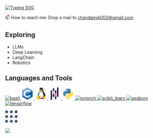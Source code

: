 <!--### Hi there 👋-->
[![Typing SVG](https://readme-typing-svg.herokuapp.com?font=Fira+Code&pause=1000&color=FFFFFF&random=false&width=435&lines=Hi!👋+I'm+Chandan+VK)](https://git.io/typing-svg)


📫 How to reach me: Drop a mail to chandanvk002@gmail.com<br>


## Exploring
- LLMs
- Deep Learning
- LangChain
- Robotics



## Languages and Tools
<p align="left">
<!-- c -->
<a href="https://www.gnu.org/software/bash/" target="_blank" rel="noreferrer"> <img src="https://www.vectorlogo.zone/logos/gnu_bash/gnu_bash-icon.svg" alt="bash" width="40" height="40"/> </a>  <a href="https://www.cprogramming.com/" target="_blank" rel="noreferrer"> <img src="https://raw.githubusercontent.com/devicons/devicon/master/icons/c/c-original.svg" alt="c" width="40" height="40"/> </a> 
<!-- linux -->
<a href="https://www.linux.org/" target="_blank" rel="noreferrer"> <img src="https://raw.githubusercontent.com/devicons/devicon/master/icons/linux/linux-original.svg" alt="linux" width="40" height="40"/> </a> 
<!-- pandas -->
<a href="https://pandas.pydata.org/" target="_blank" rel="noreferrer"> <img src="https://raw.githubusercontent.com/devicons/devicon/2ae2a900d2f041da66e950e4d48052658d850630/icons/pandas/pandas-original.svg" alt="pandas" width="40" height="40"/> </a>
<!-- python -->
<a href="https://www.python.org" target="_blank" rel="noreferrer"> <img src="https://raw.githubusercontent.com/devicons/devicon/master/icons/python/python-original.svg" alt="python" width="40" height="40"/> </a> 
<!-- pytorch -->
<a href="https://pytorch.org/" target="_blank" rel="noreferrer"> <img src="https://www.vectorlogo.zone/logos/pytorch/pytorch-icon.svg" alt="pytorch" width="40" height="40"/> </a> 
<!-- sklearn -->
<a href="https://scikit-learn.org/" target="_blank" rel="noreferrer"> <img src="https://upload.wikimedia.org/wikipedia/commons/0/05/Scikit_learn_logo_small.svg" alt="scikit_learn" width="40" height="40"/> </a> 
<!-- seaborn -->
<a href="https://seaborn.pydata.org/" target="_blank" rel="noreferrer"> <img src="https://seaborn.pydata.org/_images/logo-mark-lightbg.svg" alt="seaborn" width="40" height="40"/> </a> 
<!-- tensorflow -->
<a href="https://www.tensorflow.org" target="_blank" rel="noreferrer"> <img src="https://www.vectorlogo.zone/logos/tensorflow/tensorflow-icon.svg" alt="tensorflow" width="40" height="40"/> </a></p>
<a href="https://www.ros.org" target="_blank" rel="noreferrer"> <img src="data:image/png;base64,iVBORw0KGgoAAAANSUhEUgAAACAAAAAgCAMAAABEpIrGAAAAJFBMVEVHcEwwQGAwQGAwQGAwQGAwQGAwQGAwQGAwQGAwQGAwQGAwQGDqlTyyAAAAC3RSTlMAoBZV20KSX4P5ynQcKagAAACpSURBVDiNzVM5FkQhCAuI+/3vO6Nx62g/VV6EsAiAirWMZcWsbJybiQLahyVyNrARp/mgkL7AiCGeegzswqBFyiavs6ERxKvKfJG4Lc+KR3amQ93KI6ySQxhcINa6xTRHHAvh4pgVX7Es6RQTRU7FmmSOz57W5Axytfz/l8LhMP6ZKojL/otwBJZE2H/hOrgp3CL9Nj9h3sJ4K+curbv27uG4p+cer3f+P4pxD0k01OHsAAAAAElFTkSuQmCC" alt="tensorflow" width="40" height="40"/> </a></p>

![](https://komarev.com/ghpvc/?username=ChandanVK6&color=blue)
